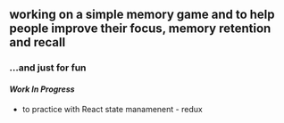 ## working on a simple memory game and to help people improve their focus, memory retention and recall

### ...and just for fun

#### _Work In Progress_

- to practice with React state manamenent - redux
